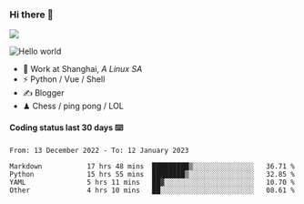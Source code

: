 ### Hi there 👋
![](https://komarev.com/ghpvc/?username=Xuhandsome)


<img src="https://github-readme-stats.vercel.app/api?username=XuHandsome&show_icons=true&theme=merko" alt="Hello world">

<br/>

- 🍻  Work at Shanghai, _A Linux SA_
- ⚡  Python / Vue / Shell
- ✍️  Blogger
- ♟  Chess / ping pong / LOL

#### Coding status last 30 days ⌨️

<!--START_SECTION:waka-->

```text
From: 13 December 2022 - To: 12 January 2023

Markdown           17 hrs 48 mins  █████████▒░░░░░░░░░░░░░░░   36.71 %
Python             15 hrs 55 mins  ████████▒░░░░░░░░░░░░░░░░   32.85 %
YAML               5 hrs 11 mins   ██▓░░░░░░░░░░░░░░░░░░░░░░   10.70 %
Other              4 hrs 10 mins   ██░░░░░░░░░░░░░░░░░░░░░░░   08.61 %
```

<!--END_SECTION:waka-->
